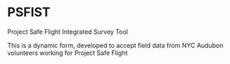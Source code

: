 # PSFIST
Project Safe Flight Integrated Survey Tool

This is a dynamic form, developed to accept field data from NYC Audubon volunteers working for Project Safe Flight
